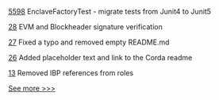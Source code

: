 
[5598](https://github.com/hyperledger/besu/pull/5598) EnclaveFactoryTest - migrate tests from Junit4 to Junit5

[28](https://github.com/hyperledger-labs/harmonia/pull/28) EVM and Blockheader signature verification

[27](https://github.com/hyperledger-labs/harmonia/pull/27) Fixed a typo and removed empty README.md

[26](https://github.com/hyperledger-labs/harmonia/pull/26) Added placeholder text and link to the Corda readme

[13](https://github.com/hyperledger-labs/fabric-ansible-collection/pull/13) Removed IBP references from roles


[See more >>>](https://start-here.hyperledger.org/pull-requests)
